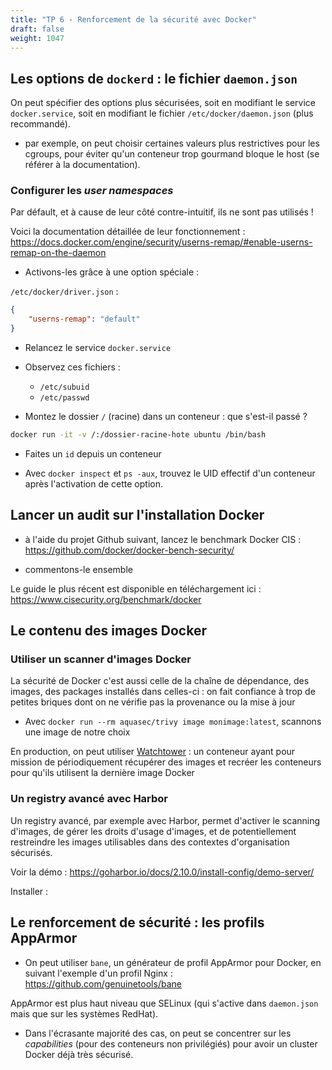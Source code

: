 ```yaml
---
title: "TP 6 - Renforcement de la sécurité avec Docker"
draft: false
weight: 1047
---
```


## Les options de `dockerd` : le fichier `daemon.json`

On peut spécifier des options plus sécurisées, soit en modifiant le service `docker.service`, soit en modifiant le fichier `/etc/docker/daemon.json` (plus recommandé).

- par exemple, on peut choisir certaines valeurs plus restrictives pour les cgroups, pour éviter qu'un conteneur trop gourmand bloque le host (se référer à la documentation).
<!-- - des _cgroups_ correct : `ulimit -a`
defaults dans le docker daemon.json -->

### Configurer les _user namespaces_
Par défault, et à cause de leur côté contre-intuitif, ils ne sont pas utilisés !

<!-- - exemple de durcissement conseillé : <https://docs.docker.com/engine/security/userns-remap/> -->


Voici la documentation détaillée de leur fonctionnement : 
<https://docs.docker.com/engine/security/userns-remap/#enable-userns-remap-on-the-daemon>

- Activons-les grâce à une option spéciale :

`/etc/docker/driver.json` :
```json
{
    "userns-remap": "default"
}
```

- Relancez le service `docker.service`

- Observez ces fichiers :
    - `/etc/subuid`
    - `/etc/passwd`


- Montez le dossier `/` (racine) dans un conteneur : que s'est-il passé ?
```bash
docker run -it -v /:/dossier-racine-hote ubuntu /bin/bash
```

- Faites un `id` depuis un conteneur

- Avec `docker inspect` et `ps -aux`, trouvez le UID effectif d'un conteneur après l'activation de cette option.


## Lancer un audit sur l'installation Docker

- à l'aide du projet Github suivant, lancez le benchmark Docker CIS : <https://github.com/docker/docker-bench-security/>

- commentons-le ensemble

Le guide le plus récent est disponible en téléchargement ici : https://www.cisecurity.org/benchmark/docker

## Le contenu des images Docker

### Utiliser un scanner d'images Docker 
<!-- - Préciser l'empreintre SHA256 d'une image -->
La sécurité de Docker c'est aussi celle de la chaîne de dépendance, des images, des packages installés dans celles-ci : on fait confiance à trop de petites briques dont on ne vérifie pas la provenance ou la mise à jour

<!-- Avec `docker scout`, analysons les CVE présentes dans une image :

- installation : <https://github.com/docker/scout-cli/tree/main?tab=readme-ov-file#manual-installation> ou <https://www.techrepublic.com/article/how-to-add-docker-scout-feature/>
- mode d'emploi : <https://docs.docker.com/scout/quickstart/> -->

- Avec `docker run --rm aquasec/trivy image monimage:latest`, scannons une image de notre choix

<!-- 
- [docker-socket-proxy](https://github.com/Tecnativa/docker-socket-proxy) : protéger la _socket_ Docker quand on a besoin de la partager à des conteneurs comme Traefik ou Portainer 


https://github.com/hectorm/cetusguard
CetusGuard - CetusGuard is a tool that protects the Docker daemon socket by filtering calls to its API endpoints
-->

En production, on peut utiliser [Watchtower](https://github.com/containrrr/watchtower) : un conteneur ayant pour mission de périodiquement récupérer des images et recréer les conteneurs pour qu'ils utilisent la dernière image Docker

### Un registry avancé avec Harbor

Un registry avancé, par exemple avec Harbor, permet d'activer le scanning d'images, de gérer les droits d'usage d'images, et de potentiellement restreindre les images utilisables dans des contextes d'organisation sécurisés.

Voir la démo : https://goharbor.io/docs/2.10.0/install-config/demo-server/

Installer : 

## Le renforcement de sécurité : les profils AppArmor

- On peut utiliser `bane`, un générateur de profil AppArmor pour Docker, en suivant l'exemple d'un profil Nginx :
<https://github.com/genuinetools/bane>

AppArmor est plus haut niveau que SELinux (qui s'active dans `daemon.json` mais que sur les systèmes RedHat).

- Dans l'écrasante majorité des cas, on peut se concentrer sur les *capabilities* (pour des conteneurs non privilégiés) pour avoir un cluster Docker déjà très sécurisé.

<!-- - SELinux peut s'activer sur les systèmes RedHat : plusieurs règles liées à la conteneurisation sont ajoutées au système hôte pour rendre plus difficile une exploitation via un conteneur. Cela s'active dans les options du daemon Docker : <https://www.arhea.net/posts/2020-04-28-selinux-for-containers/> -->
<!-- - les profils *seccomp* ont une logique similaire : ils désactivent certains appels kernel (syscall) pour rendre plus difficile une exploitation (voir https://docs.docker.com/engine/security/seccomp/). En général on utilise un profil par défaut. -->

<!-- capabilities -->

<!-- wtf is seccomp -->

<!-- selinux enabled:  -->

<!-- Clair https://github.com/quay/clair -->

<!-- https://github.com/theupdateframework/notary -->

<!-- https://github.com/aquasecurity/trivy -->

